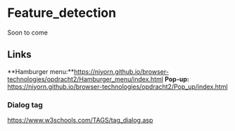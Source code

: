 

# Feature_detection
Soon to come

## Links

**Hamburger menu:**https://niyorn.github.io/browser-technologies/opdracht2/Hamburger_menu/index.html
**Pop-up:** https://niyorn.github.io/browser-technologies/opdracht2/Pop_up/index.html

### Dialog tag
https://www.w3schools.com/TAGS/tag_dialog.asp
